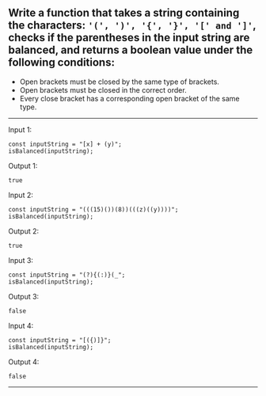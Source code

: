 ## Write a function that takes a string containing the characters: `'(', ')', '{', '}', '[' and ']'`, checks if the parentheses in the input string are balanced, and returns a boolean value under the following conditions:
- Open brackets must be closed by the same type of brackets.
- Open brackets must be closed in the correct order.
- Every close bracket has a corresponding open bracket of the same type.


***

Input 1:
```
const inputString = "[x] + (y)";
isBalanced(inputString);
```

Output 1:

```
true
```

Input 2:
```
const inputString = "(((15)())(8))(((z)((y))))";
isBalanced(inputString);
```

Output 2:

```
true
```

Input 3:
```
const inputString = "(?){(:)}(_";
isBalanced(inputString);
```

Output 3:

```
false
```


Input 4:
```
const inputString = "[({)]}";
isBalanced(inputString);
```

Output 4:

```
false
```

***
